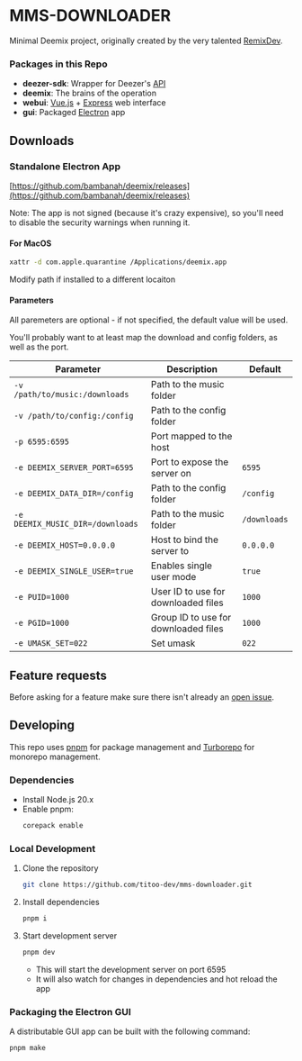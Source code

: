 # MMS-DOWNLOADER

Minimal Deemix project, originally created by the very talented [RemixDev](https://gitlab.com/RemixDev).

### Packages in this Repo

- **deezer-sdk**: Wrapper for Deezer's [API](https://developers.deezer.com/api)
- **deemix**: The brains of the operation
- **webui**: [Vue.js](https://vuejs.org/) + [Express](https://expressjs.com/) web interface
- **gui**: Packaged [Electron](https://www.electronjs.org/) app

## Downloads

### Standalone Electron App

[https://github.com/bambanah/deemix/releases](https://github.com/bambanah/deemix/releases)

Note: The app is not signed (because it's crazy expensive), so you'll need to disable the security warnings when running it.

#### For MacOS

```bash
xattr -d com.apple.quarantine /Applications/deemix.app
```

Modify path if installed to a different locaiton

#### Parameters

All paremeters are optional - if not specified, the default value will be used.

You'll probably want to at least map the download and config folders, as well as the port.

| Parameter                        | Description                          | Default      |
| -------------------------------- | ------------------------------------ | ------------ |
| `-v /path/to/music:/downloads`   | Path to the music folder             |              |
| `-v /path/to/config:/config`     | Path to the config folder            |              |
| `-p 6595:6595`                   | Port mapped to the host              |              |
| `-e DEEMIX_SERVER_PORT=6595`     | Port to expose the server on         | `6595`       |
| `-e DEEMIX_DATA_DIR=/config`     | Path to the config folder            | `/config`    |
| `-e DEEMIX_MUSIC_DIR=/downloads` | Path to the music folder             | `/downloads` |
| `-e DEEMIX_HOST=0.0.0.0`         | Host to bind the server to           | `0.0.0.0`    |
| `-e DEEMIX_SINGLE_USER=true`     | Enables single user mode             | `true`       |
| `-e PUID=1000`                   | User ID to use for downloaded files  | `1000`       |
| `-e PGID=1000`                   | Group ID to use for downloaded files | `1000`       |
| `-e UMASK_SET=022`               | Set umask                            | `022`        |

## Feature requests

Before asking for a feature make sure there isn't already an [open issue](https://github.com/bambanah/deemix/issues).

## Developing

This repo uses [pnpm](https://pnpm.io/) for package management and [Turborepo](https://turbo.build/repo/docs) for monorepo management.

### Dependencies

- Install Node.js 20.x
- Enable pnpm:
  ```bash
  corepack enable
  ```

### Local Development

1. Clone the repository
   ```bash
   git clone https://github.com/titoo-dev/mms-downloader.git
   ```
2. Install dependencies
   ```bash
   pnpm i
   ```
3. Start development server
   ```bash
   pnpm dev
   ```
   - This will start the development server on port 6595
   - It will also watch for changes in dependencies and hot reload the app

### Packaging the Electron GUI

A distributable GUI app can be built with the following command:

```bash
pnpm make
```
